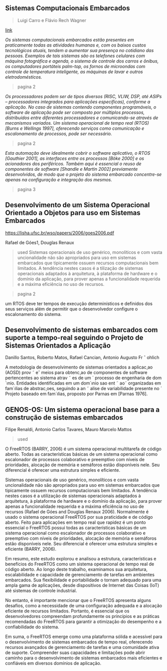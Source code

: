 ## Sistemas Computacionais Embarcados

> Luigi Carro e Flávio Rech Wagner

[link](http://www.maxpezzin.com.br/aulas/6_EAC_Sistemas_Embarcados/8_SE_Visao_Sistemica.pdf)

_Os sistemas computacionais embarcados estão presentes em praticamente todas as atividades_
_humanas e, com os baixos custos tecnológicos atuais, tendem a aumentar sua presença no_
_cotidiano das pessoas. Exemplos de tais sistemas são os telefones celulares com máquina_
_fotográfica e agenda, o sistema de controle dos carros e ônibus, os computadores portáteis_
_palm-top, os fornos de microondas com controle de temperatura inteligente, as máquinas de_
_lavar e outros eletrodomésticos._

> pagina 2

_Os processadores podem ser de tipos diversos (RISC, VLIW, DSP, até ASIPs –_
_processadores integrados para aplicações específicas), conforme a aplicação. No caso de_
_sistemas contendo componentes programáveis, o software de aplicação pode ser composto por_
_múltiplos processos, distribuídos entre diferentes processadores e comunicando-se através de_
_mecanismos variados. Um sistema operacional de tempo real (RTOS) [Burns e Wellings 1997],_
_oferecendo serviços como comunicação e escalonamento de processos, pode ser necessário._

> pagina 2

_Esta automação deve idealmente cobrir o software aplicativo, o RTOS_
_[Gauthier 2001], as interfaces entre os processos [Böke 2000] e os acionadores dos periféricos._
_Também aqui é essencial o reuso de componentes de software [Shandle e Martin 2002]_
_previamente desenvolvidos, de modo que o projeto do sistema embarcado concentre-se apenas_
_na configuração e integração dos mesmos._

> pagina 3

## Desenvolvimento de um Sistema Operacional Orientado a Objetos para uso em Sistemas Embarcados

https://lisha.ufsc.br/wso/papers/2006/goes2006.pdf

Rafael de Góes1, Douglas Renaux

> used
> Sistemas operacionais de uso genérico, monolíticos e com vasta uncionalidade não são
> apropriados para uso em sistemas embarcados que tipicamente ossuem recursos
> computacionais bem limitados. A tendência nestes casos é a tilização de sistemas
> operacionais adaptados à arquitetura, à plataforma de hardware e o domínio da
> aplicação, para prover apenas a funcionalidade requerida e a máxima eficiência no uso de recursos.

> pagina 2

um RTOS deve ter tempos
de execução determinísticos e definidos dos seus serviços além de permitir que o
desenvolvedor configure o escalonamento do sistema.

## Desenvolvimento de sistemas embarcados com suporte a tempo-real seguindo o Projeto de Sistemas Orientados a Aplicação

Danillo Santos, Roberto Matos, Rafael Cancian, Antonio Augusto Fr ˆ ohlich

A metodologia de desenvolvimento de sistemas orientados a aplicac¸ao (AOSD) prov ˜ eˆ
meios para obtenc¸ao de componentes de software pertencentes ao sistema atrav ˜ es de um ´
processo de engenharia de dom´ınio. Entidades identificadas em um dom´ınio sao ent ˜ ao˜
organizadas em fam´ılias de abstrac¸oes, seguindo a an ˜ alise de variabilidade presente no ´
Projeto baseado em fam´ılias, proposto por Parnas em [Parnas 1976].

## GENOS-OS: Um sistema operacional base para a construção de sistemas embarcados

Filipe Renaldi, Antonio Carlos Tavares, Mauro Marcelo Mattos

> used

O FreeRTOS (BARRY, 2006) é um sistema operacional multitarefa de código
aberto. Todas as características básicas de um sistema operacional como escalonador de
processos colaborativo e preemptivo com níveis de prioridades, alocação de memória e
semáforos estão disponíveis nele. Seu diferencial é oferecer uma estrutura simples e
eficiente.

Sistemas operacionais de uso genérico, monolíticos e com vasta uncionalidade não são apropriados para uso em sistemas embarcados que tipicamente ossuem recursos computacionais bem limitados. A tendência nestes casos é a utilização de sistemas operacionais adaptados à arquitetura, à plataforma de hardware e o domínio da aplicação, para prover apenas a funcionalidade requerida e a máxima eficiência no uso de recursos (Rafael de Góes and Douglas Renaux 2006). Normalmente é usado o sistema operacional FreeRTOS por sua praticidade e de código aberto. Feito
para aplicações em tempo real que rapidez é um ponto essencial o FreeRTOS possui todas as características básicas de um sistema operacional como escalonador de processos colaborativo e preemptivo com níveis de prioridades, alocação de memória e semáforos estão disponíveis nele. Seu diferencial é oferecer uma estrutura simples e eficiente (BARRY, 2006).

Em resumo, este estudo explorou e analisou a estrutura, características e benefícios do FreeRTOS como um sistema operacional de tempo real de código aberto. Ao longo deste trabalho, examinamos sua arquitetura, escalabilidade e capacidade de gerenciamento de tarefas em ambientes embarcados. Sua flexibilidade e portabilidade o tornam adequado para uma ampla gama de aplicações, desde dispositivos de Internet das Coisas (IoT) até sistemas de controle industrial.

No entanto, é importante mencionar que o FreeRTOS apresenta alguns desafios, como a necessidade de uma configuração adequada e a alocação eficiente de recursos limitados. Portanto, é essencial que os desenvolvedores compreendam profundamente os princípios e as práticas recomendadas do FreeRTOS para garantir a otimização do desempenho e a confiabilidade do sistema.

Em suma, o FreeRTOS emerge como uma plataforma sólida e acessível para o desenvolvimento de sistemas embarcados de tempo real, oferecendo recursos avançados de gerenciamento de tarefas e uma comunidade ativa de suporte. Compreender suas capacidades e limitações pode abrir caminho para o desenvolvimento de sistemas embarcados mais eficientes e confiáveis em diversos domínios de aplicação.
